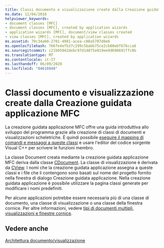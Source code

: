 ```yaml
---
title: Classi documento e visualizzazione create dalla Creazione guidata applicazione MFC
ms.date: 11/04/2016
helpviewer_keywords:
- document classes [MFC]
- document classes [MFC], created by application wizards
- application wizards [MFC], document/view classes created
- view classes [MFC], created by application wizards
ms.assetid: 70c34a60-2701-4981-acea-c08a5787d8e6
ms.openlocfilehash: 766fe4efb37c199c5babb75ce2cb08ebf676cca6
ms.sourcegitcommit: c21b05042debc97d14875e019ee9d698691ffc0b
ms.translationtype: MT
ms.contentlocale: it-IT
ms.lasthandoff: 06/09/2020
ms.locfileid: "84616048"
---
```

# <a name="document-and-view-classes-created-by-the-mfc-application-wizard"></a>Classi documento e visualizzazione create dalla Creazione guidata applicazione MFC

La creazione guidata applicazione MFC offre una guida introduttiva allo sviluppo del programma grazie alla creazione di classi di documenti e visualizzazioni scheletriche. È quindi possibile [eseguire il mapping di comandi e messaggi a queste classi](reference/mapping-messages-to-functions.md) e usare l'editor del codice sorgente Visual C++ per scrivere le funzioni membro.

La classe Document creata mediante la creazione guidata applicazione MFC deriva dalla classe [CDocument](reference/cdocument-class.md). La classe di visualizzazione è derivata da [CView](reference/cview-class.md). I nomi che la creazione guidata applicazione assegna a queste classi e i file che li contengono sono basati sul nome del progetto fornito nella finestra di dialogo Creazione guidata applicazione. Nella creazione guidata applicazione è possibile utilizzare la pagina classi generate per modificare i nomi predefiniti.

Per alcune applicazioni potrebbe essere necessaria più di una classe di documento, una classe di visualizzazione o una classe della finestra cornice. Per altre informazioni, vedere [tipi di documenti multipli, visualizzazioni e finestre cornice](multiple-document-types-views-and-frame-windows.md).

## <a name="see-also"></a>Vedere anche

[Architettura documento/visualizzazione](document-view-architecture.md)
